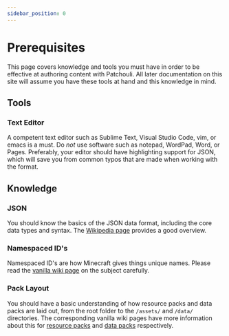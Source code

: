 ```yaml
---
sidebar_position: 0
---
```

# Prerequisites

This page covers knowledge and tools you must have in order to be effective at authoring
content with Patchouli. All later documentation on this site will assume you have
these tools at hand and this knowledge in mind.

## Tools

### Text Editor
A competent text editor such as Sublime Text, Visual Studio Code, vim, or emacs is a must.
Do *not* use software such as notepad, WordPad, Word, or Pages.
Preferably, your editor should have highlighting support for JSON, which will save you
from common typos that are made when working with the format.

## Knowledge

### JSON
You should know the basics of the JSON data format, including the core data types and syntax.
The [Wikipedia page](https://en.wikipedia.org/wiki/JSON#Syntax) provides a good overview.

### Namespaced ID's
Namespaced ID's are how Minecraft gives things unique names. Please read the [vanilla wiki
page](https://minecraft.wiki/w/Resource_location) on the subject carefully.

### Pack Layout
You should have a basic understanding of how resource packs and data packs are laid out,
from the root folder to the `/assets/` and `/data/` directories. The corresponding vanilla
wiki pages have more information about this for [resource
packs](https://minecraft.wiki/w/Resource_Pack#Folder_structure) and [data
packs](https://minecraft.wiki/w/Data_Pack#Folder_structure) respectively.
